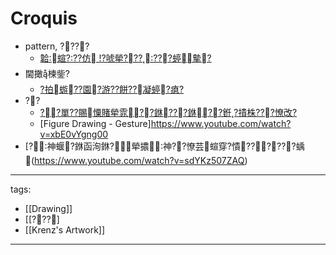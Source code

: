 ﻿---
layout: default
---

# Croquis


* pattern, ????
  * [韐蝖???仿 !?唬犖??????蝏摰?](https://www.youtube.com/watch?v=qdBunZZJhXk)
* 閫撖楝鈭?
  * [?拍蝣??園?游??餅??凝蝏?瘜?](https://www.youtube.com/watch?v=Aj1ZAV8ZwR0)
* ??
  * [??單??賜憟賭犖雿??銝???銝??銋?撌株???憭改?](https://www.youtube.com/watch?v=Bn3e48G55us)
  * [Figure Drawing - Gesture]https://www.youtube.com/watch?v=xbE0vYgng00
* [?神蝘?銝函洵銝?犖擃神??憭芸蝖穿?憒??????蝺(https://www.youtube.com/watch?v=sdYKz507ZAQ)



---
tags:
  - [[Drawing]]
  - [[???]
  - [[Krenz's Artwork]]
  
---


